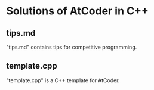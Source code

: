 # Solutions of AtCoder in C++
## tips.md
"tips.md" contains tips for competitive programming.

## template.cpp
"template.cpp" is a C++ template for AtCoder.
